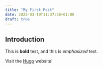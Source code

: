 ```yaml
---
title: "My First Post"
date: 2023-03-19T11:37:58+01:00
draft: true
---
```


## Introduction

This is **bold** test, and this is _emphasized_ text.

Visit the [Hugo](https://gohugo.io) website!
